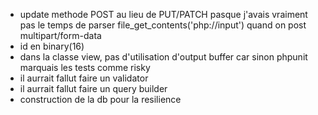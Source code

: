 - update methode POST au lieu de PUT/PATCH pasque j'avais vraiment pas le temps de parser file_get_contents('php://input') quand on post multipart/form-data
- id en binary(16)
- dans la classe view, pas d'utilisation d'output buffer car sinon phpunit marquais les tests comme risky
- il aurrait fallut faire un validator
- il aurrait fallut faire un query builder
- construction de la db pour la resilience
